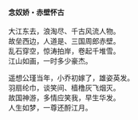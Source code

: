 #### 念奴娇・赤壁怀古

大江东去，浪淘尽、千古风流人物。  
故垒西边，人道是、三国周郎赤壁。  
乱石穿空，惊涛拍岸，卷起千堆雪。  
江山如画，一时多少豪杰。

遥想公瑾当年，小乔初嫁了，雄姿英发。  
羽扇纶巾，谈笑间、樯橹灰飞烟灭。  
故国神游，多情应笑我，早生华发。  
人生如梦，一尊还酹江月。